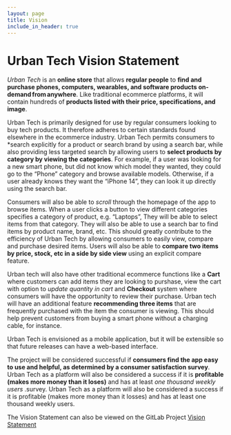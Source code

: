 ```yaml
---
layout: page
title: Vision
include_in_header: true
---
```

# Urban Tech Vision Statement

*Urban Tech* is an **online store** that allows **regular people** to **find and purchase phones, computers, wearables, and software products on-demand from anywhere**. Like traditional ecommerce platforms, it will contain hundreds of **products listed with their price, specifications, and image**.

Urban Tech is primarily designed for use by regular consumers looking to buy tech products. It therefore adheres to certain standards found elsewhere in the ecommerce industry. Urban Tech permits consumers to *search explicitly for a product or search brand by using a search bar, while also providing less targeted search by allowing users to **select products by category by viewing the categories**. For example, if a user was looking for a new smart phone, but did not know which model they wanted, they could go to the “Phone” category and browse available models. Otherwise, if a user already knows they want the “iPhone 14”, they can look it up directly using the search bar.

Consumers will also be able to *scroll* through the homepage of the app to browse items. When a user clicks a button to view different categories specifies a category of product, e.g. “Laptops”, They will be able to select items from that category. They will also be able to use a search bar to find items by product name, brand, etc. This should greatly contribute to the efficiency of Urban Tech by allowing consumers to easily view, compare and purchase desired items. Users will also be able to **compare two items by price, stock, etc in a side by side view** using an explicit compare feature.

Urban tech will also have other traditional ecommerce functions like a **Cart** where customers can add items they are looking to purshase, view the cart with option to *update quantity in cart* and **Checkout** system where consumers will have the opportunity to review their purchase. Urban tech will have an additional feature **recommending three items** that are frequently purchased with the item the consumer is viewing. This should help prevent customers from buying a smart phone without a charging cable, for instance.

Urban Tech is envisioned as a mobile application, but it will be extensible so that future releases can have a web-based interface.

The project will be considered successful if **consumers find the app easy to use and helpful, as determined by a consumer satisfaction survey**. Urban Tech as a platform will also be considered a success if it is **profitable (makes more money than it loses)** and has at least *one thousand weekly users* .survey. Urban Tech as a platform will also be considered a success if it is profitable (makes more money than it losses) and has at least one thousand weekly users.

The Vision Statement can also be viewed on the GitLab Project [Vision Statement](https://code.cs.umanitoba.ca/comp3350-winter2023/A01-G12-UrbanTech/-/blob/Iteration3/VISION.md)

